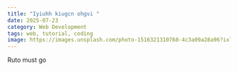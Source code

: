 ```yaml
---
title: "Iyiuhh kiugcn ohgvi "
date: 2025-07-23
category: Web Development
tags: web, tutorial, coding
image: https://images.unsplash.com/photo-1516321310768-4c3a09a28a96?ixlib=rb-4.0.3&auto=format&fit=crop&w=1350&q=80
---
```

Ruto must go